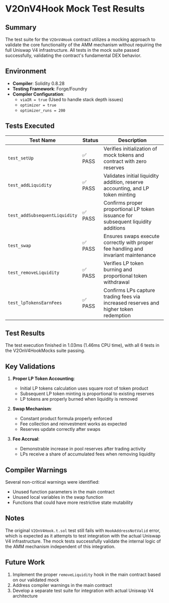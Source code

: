 # V2OnV4Hook Mock Test Results

## Summary

The test suite for the `V2OnV4Hook` contract utilizes a mocking approach to validate the core functionality of the AMM mechanism without requiring the full Uniswap V4 infrastructure. All tests in the mock suite passed successfully, validating the contract's fundamental DEX behavior.

## Environment

- **Compiler**: Solidity 0.8.28
- **Testing Framework**: Forge/Foundry
- **Compiler Configuration**: 
  - `viaIR = true` (Used to handle stack depth issues)
  - `optimizer = true`
  - `optimizer_runs = 200`

## Tests Executed

| Test Name | Status | Description |
|-----------|--------|-------------|
| `test_setUp` | ✅ PASS | Verifies initialization of mock tokens and contract with zero reserves |
| `test_addLiquidity` | ✅ PASS | Validates initial liquidity addition, reserve accounting, and LP token minting |
| `test_addSubsequentLiquidity` | ✅ PASS | Confirms proper proportional LP token issuance for subsequent liquidity additions |
| `test_swap` | ✅ PASS | Ensures swaps execute correctly with proper fee handling and invariant maintenance |
| `test_removeLiquidity` | ✅ PASS | Verifies LP token burning and proportional token withdrawal |
| `test_lpTokensEarnFees` | ✅ PASS | Confirms LPs capture trading fees via increased reserves and higher token redemption |

## Test Results

The test execution finished in 1.03ms (1.46ms CPU time), with all 6 tests in the V2OnV4HookMocks suite passing.

## Key Validations

1. **Proper LP Token Accounting**:
   - Initial LP tokens calculation uses square root of token product
   - Subsequent LP token minting is proportional to existing reserves
   - LP tokens are properly burned when liquidity is removed

2. **Swap Mechanism**:
   - Constant product formula properly enforced
   - Fee collection and reinvestment works as expected
   - Reserves update correctly after swaps

3. **Fee Accrual**:
   - Demonstrable increase in pool reserves after trading activity
   - LPs receive a share of accumulated fees when removing liquidity

## Compiler Warnings

Several non-critical warnings were identified:
- Unused function parameters in the main contract
- Unused local variables in the swap function
- Functions that could have more restrictive state mutability

## Notes

The original `V2OnV4Hook.t.sol` test still fails with `HookAddressNotValid` error, which is expected as it attempts to test integration with the actual Uniswap V4 infrastructure. The mock tests successfully validate the internal logic of the AMM mechanism independent of this integration.

## Future Work

1. Implement the proper `removeLiquidity` hook in the main contract based on our validated mock
2. Address compiler warnings in the main contract
3. Develop a separate test suite for integration with actual Uniswap V4 architecture 